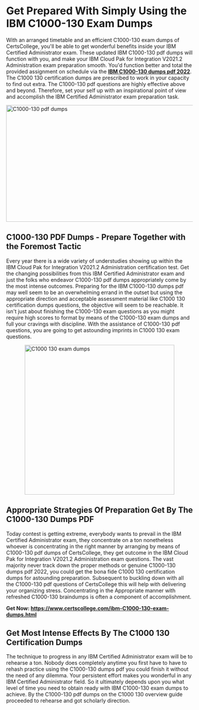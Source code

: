 <h1><strong>Get Prepared With Simply Using the IBM C1000-130 Exam Dumps&nbsp;</strong></h1>
<p><span style="font-weight: 400;">With an arranged timetable and an efficient  C1000-130 exam dumps of CertsCollege, you'll be able to get wonderful benefits inside your IBM Certified Administrator exam. These updated IBM C1000-130 pdf dumps will function with you, and make your IBM Cloud Pak for Integration V2021.2 Administration exam preparation smooth. You'd function better and total the provided assignment on schedule via the <strong><a href="https://www.certscollege.com/ibm-C1000-130-exam-dumps.html">IBM C1000-130 dumps pdf 2022</a></strong>. The C1000 130 certification dumps are prescribed to work in your capacity to find out extra. The  C1000-130 pdf questions are highly effective above and beyond. Therefore, set your self up with an inspirational point of view and accomplish the IBM Certified Administrator exam preparation task.&nbsp;</span></p>
<p><span style="font-weight: 400;"><img style="display: block; margin-left: auto; margin-right: auto;" src="https://i.ibb.co/CPDK3ps/Yellow-and-Blue-Initiative-Blog-Banner.png" alt="C1000-130 pdf dumps" width="559" height="315" /></span></p>
<h2><strong>C1000-130 PDF Dumps - Prepare Together with the Foremost Tactic</strong></h2>
<p><span style="font-weight: 400;">Every year there is a wide variety of understudies showing up within the IBM Cloud Pak for Integration V2021.2 Administration certification test. Get the changing possibilities from this IBM Certified Administrator exam and just the folks who endeavor C1000-130 pdf dumps appropriately come by the most intense outcomes. Preparing for the IBM C1000-130 dumps pdf may well seem to be an overwhelming errand in the outset but using the appropriate direction and acceptable assessment material like C1000 130 certification dumps questions, the objective will seem to be reachable. It isn't just about finishing the C1000-130 exam questions as you might require high scores to format by means of the C1000-130 exam dumps and full your cravings with discipline. With the assistance of C1000-130 pdf questions, you are going to get astounding imprints in C1000 130 exam questions.</span></p>
<p><span style="font-weight: 400;"><a href="https://tinyurl.com/bdh7wkxv"><img style="display: block; margin-left: auto; margin-right: auto;" src="https://i.ibb.co/9tMrhdY/Teacher-Appreciation-Invitation.png" alt="C1000 130 exam dumps " width="404" height="404" /></a></span></p>
<h2><strong>Appropriate Strategies Of Preparation Get By The C1000-130 Dumps PDF</strong></h2>
<p><span style="font-weight: 400;">Today contest is getting extreme, everybody wants to prevail in the IBM Certified Administrator exam, they concentrate on a ton nonetheless whoever is concentrating in the right manner by arranging by means of C1000-130 pdf dumps of CertsCollege, they get outcome in the IBM Cloud Pak for Integration V2021.2 Administration exam questions. The vast majority never track down the proper methods or genuine C1000-130 dumps pdf 2022, you could get the bona fide C1000 130 certification dumps for astounding preparation. Subsequent to buckling down with all the  C1000-130 pdf questions of CertsCollege this will help with delivering your organizing stress. Concentrating in the Appropriate manner with refreshed C1000-130 braindumps is often a component of accomplishment.</span></p>
<p><span style="font-weight: 400;"><strong>Get Now: <a href="https://www.certscollege.com/ibm-C1000-130-exam-dumps.html">https://www.certscollege.com/ibm-C1000-130-exam-dumps.html</a></strong></span></p>
<h2><strong>Get Most Intense Effects By The C1000 130 Certification Dumps</strong></h2>
<p><span style="font-weight: 400;">The technique to progress in any IBM Certified Administrator exam will be to rehearse a ton. Nobody does completely anytime you first have to have to rehash practice using the C1000-130 dumps pdf you could finish it without the need of any dilemma. Your persistent effort makes you wonderful in any IBM Certified Administrator field. So it ultimately depends upon you what level of time you need to obtain ready with IBM C1000-130 exam dumps to achieve. By the C1000-130 pdf dumps on the C1000 130 overview guide proceeded to rehearse and got scholarly direction.</span></p>
